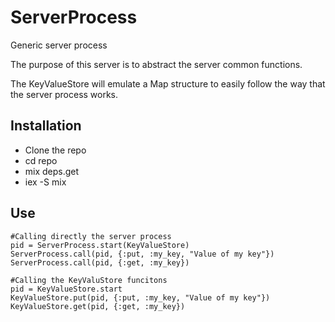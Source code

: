 # ServerProcess

Generic server process

The purpose of this server is to abstract the server common functions.

The KeyValueStore will emulate a Map structure to easily follow the
way that the server process works.

## Installation

- Clone the repo
- cd repo
- mix deps.get
- iex -S mix


## Use
    #Calling directly the server process
    pid = ServerProcess.start(KeyValueStore)
    ServerProcess.call(pid, {:put, :my_key, "Value of my key"})
    ServerProcess.call(pid, {:get, :my_key})
    
    #Calling the KeyValuStore funcitons
    pid = KeyValueStore.start
    KeyValueStore.put(pid, {:put, :my_key, "Value of my key"})
    KeyValueStore.get(pid, {:get, :my_key})
